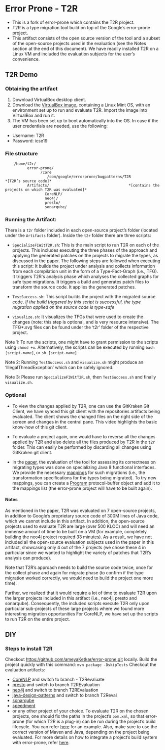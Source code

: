 # Error Prone - T2R

* This is a fork of error-prone which contains the T2R project. 
* T2R is a type migration tool build on top of the Google’s error-prone project.
* This artifact consists of the open source version of the tool and a subset of the open-source projects used in the evaluation (see the Notes section at the end of this document). We have readily installed T2R on a Linux VM and included the evaluation subjects for the user’s convenience. 

## T2R Demo

### Obtaining the artifact
1. Download VirtualBox desktop client.
2. Download the [VirtualBox image](https://drive.google.com/file/d/1gMIUlj04-_4qKglVJZqbKLK-EhkYcq2c/view?usp=sharing), containing a Linux Mint OS, with an environment set up to run and evaluate T2R. Import the image into VirtualBox and run it.
3. The VM has been set up to boot automatically into the OS. In case if the user credentials are needed, use the following:
* Username: T2R
* Password: icse19

### File structure
        /home/t2r/
              error-prone/			
                    /core			
                       /com/google/errorprone/bugpatterns/T2R                             *[T2R’s source code]*
              Artifacts/ 	                                *[contains the projects on which T2R was evaluated]*
                      CoreNLP/
                      neo4j/
                      presto/
                      sonarqube/


### Running the Artifact:

There is a `t2r` folder included in each open-source project’s folder (located under the `Artifacts` folder). Inside the `t2r` folder there are three scripts: 
* `SpecializeFIWitT2R.sh`: This is the main script to run T2R on each of the projects. This includes executing the three phases of the approach and applying the generated patches on the projects to migrate the types, as discussed in the paper. The following steps are followed when executing this script:
It builds the project under analysis and collects information from each compilation unit in the form of a Type-Fact-Graph (i.e., TFG). 
It triggers T2R's analysis phase which analyses the collected graphs for safe type migrations. 
It triggers a build and generates patch files to transform the source code. 
It applies the generated patches.

* `TestSuccess.sh`: This script builds the project with the migrated source code. *If the build triggered by this script is successful, the type migration applied on the source code is type-safe*

* `visualize.sh`: It visualizes the TFGs that were used to create the changes (note: this step is optional, and is very resource intensive). The TFG*.svg files can be found under the ‘t2r’ folder of the respective project. 

Note 1: To run the scripts, one might have to grant permission to the scripts using `chmod +x`. Alternatively, the scripts can be executed by running `bash [script-name]`, or `sh [script-name]`

Note 2: Running `TestSuccess.sh` and `visualize.sh` might produce an ‘IllegalThreadException’ which can be safely ignored. 

Note 3: Please run `SpecializeFIWitT2R.sh`, then `TestSuccess.sh` and finally `visualize.sh`.


### Optional
 
* To view the changes applied by T2R, one can use the GitKraken Git Client, we have synced this git client with the repositories artifacts being evaluated. The client shows the changed files on the right side of the screen and changes in the central pane. This video highlights the basic know-how of this git client.

* To evaluate a project again, one would have to reverse all the changes applied by T2R and also delete all the files produced by T2R in the `t2r` folder. This can easily be performed by discarding all changes using GitKraken git client. 

* In the [paper](https://ameyaketkar.github.io/T2R_ICSE2019.pdf), the evaluation of the tool for assessing its correctness on migrating types was done on specializing Java 8 functional interfaces. We provide the necessary [mappings](https://github.com/ameyaKetkar/error-prone/blob/master/core/src/main/java/com/google/errorprone/bugpatterns/T2R/Analysis/Migrate.java) for such migrations (i.e., the transformation specifications for the types being migrated). To try new mappings, you can create a [Program](https://github.com/ameyaKetkar/error-prone/blob/master/core/src/main/java/com/google/errorprone/bugpatterns/T2R/Analysis/Migrate.java#L227) protocol-buffer object and add it to the mappings list (the error-prone project will have to be built again).


#### Notes

As mentioned in the paper, T2R was evaluated on 7 open-source projects, in addition to Google’s proprietary source code of 300M lines of Java code, which we cannot include in this artifact. In addition, the open-source projects used to evaluate T2R are large (over 500 KLOC) and will need an immense amount of time to be built on a VM (for example, completely building the neo4j project required 33 minutes). As a result, we have not included all the open-source evaluation subjects used in the paper in this artifact, showcasing only 4 out of the 7 projects (we chose these 4 in particular since we wanted to highlight the variety of patches that T2R’s analysis can produce). 

Note that T2R’s approach needs to build the source code twice, once for the collect phase and again for migrate phase (to confirm if the type migration worked correctly, we would need to build the project one more time). 

Further, we realized that it would require a lot of time to evaluate T2R upon the larger projects included in this artifact (i.e., neo4j, presto and sonarqube). Consequently, the included scripts execute T2R only upon particular sub-projects of these large projects where we found more interesting migration opportunities For CoreNLP, we have set up the scripts to run T2R on the entire project.

## DIY

### Steps to install T2R
 Checkout https://github.com/ameyaKetkar/error-prone.git locally. 
 Build the project quickly with this command: `mvn package -DskipTests`
 Checkout the evaluation artifacts: 
* [CoreNLP](https://github.com/ameyaKetkar/CoreNLP.git) and switch to branch - T2Revaluate
* [presto](https://github.com/ameyaKetkar/presto.git) and switch to branch T2REvaluation
* [neo4j](https://github.com/ameyaKetkar/neo4j.git) and switch to branch  T2REvaluation
* [java-design-patterns](https://github.com/ameyaKetkar/java-design-patterns.git) and switch to branch T2Reval
* [sonarqube](https://github.com/ameyaKetkar/SonarqubeICSEEvaluation.git) 
* [speedment](https://github.com/ameyaKetkar/SpeedmentICSEEvaluation.git)
* or any other project of your choice. 
To evaluate T2R on the chosen projects, one should fix the paths in the project’s `pom.xml`, so that error-prone (for which T2R is a plug-in) can be run during the project’s build lifecycle. You can refer [here](https://github.com/ameyaKetkar/neo4j/blob/e4248fa94eabcccca2bf2583749560e5bfbc450f/pom.xml#L833) for an example. Also, make sure to use the correct version of Maven and Java, depending on the project being evaluated. For more details on how to integrate a project’s build system with error-prone, refer [here](https://errorprone.info/docs/installation).

  
